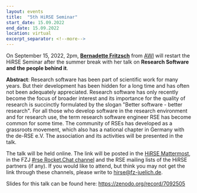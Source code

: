 ```yaml
---
layout: events
title:  "5th HiRSE Seminar"
start_date: 15.09.2022
end_date: 15.09.2022
location: virtual
excerpt_separator: <!--more-->
---
```


On September 15, 2022, 2pm, [**Bernadette Fritzsch**](https://www.awi.de/ueber-uns/organisation/mitarbeiter/detailseite/bernadette-fritzsch.html) from [AWI](https://www.awi.de/) will restart the HiRSE Seminar after the summer break with her talk on **Research Software and the people behind it**. 
<!--more-->

**Abstract**: Research software has been part of scientific work for many years. But their development has been hidden for a long time and has often not been adequately appreciated. Research software has only recently become the focus of broader interest and its importance for the quality of research is succinctly formulated by the slogan "Better software - better research". For all those who develop software in the research environment and for research use, the term research software engineer RSE has become common for some time. The community of RSEs has developed as a grassroots movement, which also has a national chapter in Germany with the de-RSE e.V. The association and its activities will be presented in the talk.

The talk will be held online. The link will be posted in the [HiRSE Mattermost](https://mattermost.hzdr.de/hirse), in the FZJ [#rse Rocket.Chat channel](https://chat.fz-juelich.de/channel/rse) and the RSE mailing lists of the HiRSE partners (if any). If you would like to attend, but think you may not get the link through these channels, please write to [hirse@fz-juelich.de](mailto:hirse@fz-juelich.de).

Slides for this talk can be found here: <https://zenodo.org/record/7092505>
